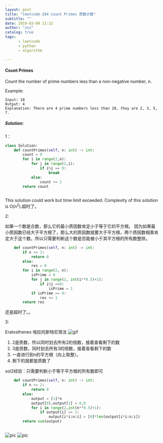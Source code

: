 ```yaml
---
layout: post
title: "leetcode-204 Count Primes 质数计数"
subtitle: ""
date: 2019-03-09 21:32
author: "zsz"
catalog: true
tags: 
      - leetcode
      - python
      - algorithm

---
```






#### Count Primes

Count the number of prime numbers less than a non-negative number, n.

Example:
```
Input: 10
Output: 4
Explanation: There are 4 prime numbers less than 10, they are 2, 3, 5, 7.
```

##### Solution:
1：

```python
class Solution:
    def countPrimes(self, n: int) -> int:
        count = 0
        for i in range(2,n):
            for j in range(2,i):
                if i%j == 0:
                    break
            else:
                count += 1
        return count
        
```

This solution could work but time limit exceeded. Complexity of this solution is O(n<sup>2</sup>).超时了。

2:

如果一个数是合数，那么它的最小质因数肯定小于等于它的平方根。
因为如果最小质因数已经大于平方根了，那么大的质因数就要大于平方根，两个质因数相乘肯定大于这个数。所以只需要判断这个数是否能被小于其平方根的所有数整除。

```python
    def countPrimes(self, n: int) -> int:
        if n <= 2:
            return 0
        else:
            res = 0
        for i in range(2, n):
            isPrime = 0
            for j in range(2, int(i**0.5)+1):
                if i%j ==0:
                    isPrime = 1
            if isPrime == 0:
                res += 1
        return res
```        
还是超时了。。

3:

Eratosthenes 埃拉托斯特尼筛法
![gif](https://ws4.sinaimg.cn/large/006tNc79gy1g1uh63aon6g30cd0a9q6x.gif)


 1. 2是质数，所以同时划去所有2的倍数，接着查看剩下的数 
 2. 3是质数，同时划去所有3的倍数，接着查看剩下的数
 3. 一直进行到n的平方根（向上取整）。
 4. 剩下的就都是质数了

sol2经验：只需要判断小于等于平方根的所有数即可


```python
    def countPrimes(self, n: int) -> int:
        if n <= 2:
            return 0
        else:
            output = [1]*n
            output[0],output[1] = 0,0
            for i in range(2,int(n**0.5)+1):
                if output[i] == 1:
                    output[i*i:n:i] = [0]*len(output[i*i:n:i])
        return sum(output)
    
```
![pic](https://ws3.sinaimg.cn/large/006tNc79gy1g1ui5ibyobj30o60iwgmm.jpg)
![pic](https://ws2.sinaimg.cn/large/006tNc79gy1g1ui5mw1x7j30ts08kta1.jpg)